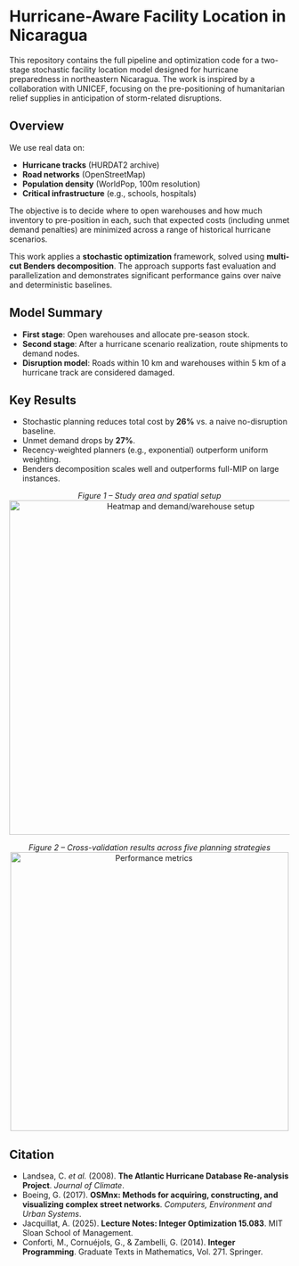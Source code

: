 
# Hurricane-Aware Facility Location in Nicaragua

This repository contains the full pipeline and optimization code for a two-stage stochastic facility location model designed for hurricane preparedness in northeastern Nicaragua. The work is inspired by a collaboration with UNICEF, focusing on the pre-positioning of humanitarian relief supplies in anticipation of storm-related disruptions.

## Overview

We use real data on:

* **Hurricane tracks** (HURDAT2 archive)
* **Road networks** (OpenStreetMap)
* **Population density** (WorldPop, 100m resolution)
* **Critical infrastructure** (e.g., schools, hospitals)

The objective is to decide where to open warehouses and how much inventory to pre-position in each, such that expected costs (including unmet demand penalties) are minimized across a range of historical hurricane scenarios.

This work applies a **stochastic optimization** framework, solved using **multi-cut Benders decomposition**. The approach supports fast evaluation and parallelization and demonstrates significant performance gains over naive and deterministic baselines.

## Model Summary

* **First stage**: Open warehouses and allocate pre-season stock.
* **Second stage**: After a hurricane scenario realization, route shipments to demand nodes.
* **Disruption model**: Roads within 10 km and warehouses within 5 km of a hurricane track are considered damaged.

## Key Results

* Stochastic planning reduces total cost by **26%** vs. a naive no-disruption baseline.
* Unmet demand drops by **27%**.
* Recency-weighted planners (e.g., exponential) outperform uniform weighting.
* Benders decomposition scales well and outperforms full-MIP on large instances.

<p align="center">
  <em>Figure 1 – Study area and spatial setup</em><br>
  <img src="fig_heatmap.png" alt="Heatmap and demand/warehouse setup" width="600"/>
</p>

<p align="center">
  <em>Figure 2 – Cross-validation results across five planning strategies</em><br>
  <img src="fig_bars.png" alt="Performance metrics" width="500"/>
</p>


## Citation

* Landsea, C. *et al.* (2008). **The Atlantic Hurricane Database Re-analysis Project**. *Journal of Climate*.
* Boeing, G. (2017). **OSMnx: Methods for acquiring, constructing, and visualizing complex street networks**. *Computers, Environment and Urban Systems*.
* Jacquillat, A. (2025). **Lecture Notes: Integer Optimization 15.083**. MIT Sloan School of Management.
* Conforti, M., Cornuéjols, G., & Zambelli, G. (2014). **Integer Programming**. Graduate Texts in Mathematics, Vol. 271. Springer.
